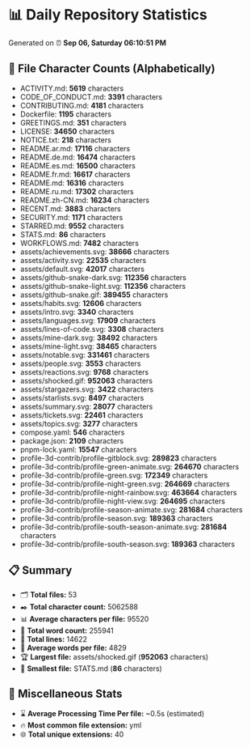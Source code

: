 # 📊 Daily Repository Statistics
Generated on ⏰ **Sep 06, Saturday 06:10:51 PM**

## 📂 File Character Counts (Alphabetically)
- ACTIVITY.md: **5619** characters
- CODE_OF_CONDUCT.md: **3391** characters
- CONTRIBUTING.md: **4181** characters
- Dockerfile: **1195** characters
- GREETINGS.md: **351** characters
- LICENSE: **34650** characters
- NOTICE.txt: **218** characters
- README.ar.md: **17116** characters
- README.de.md: **16474** characters
- README.es.md: **16500** characters
- README.fr.md: **16617** characters
- README.md: **16316** characters
- README.ru.md: **17302** characters
- README.zh-CN.md: **16234** characters
- RECENT.md: **3883** characters
- SECURITY.md: **1171** characters
- STARRED.md: **9552** characters
- STATS.md: **86** characters
- WORKFLOWS.md: **7482** characters
- assets/achievements.svg: **38666** characters
- assets/activity.svg: **22535** characters
- assets/default.svg: **42017** characters
- assets/github-snake-dark.svg: **112356** characters
- assets/github-snake-light.svg: **112356** characters
- assets/github-snake.gif: **389455** characters
- assets/habits.svg: **12606** characters
- assets/intro.svg: **3340** characters
- assets/languages.svg: **17909** characters
- assets/lines-of-code.svg: **3308** characters
- assets/mine-dark.svg: **38492** characters
- assets/mine-light.svg: **38465** characters
- assets/notable.svg: **331461** characters
- assets/people.svg: **3553** characters
- assets/reactions.svg: **9768** characters
- assets/shocked.gif: **952063** characters
- assets/stargazers.svg: **3422** characters
- assets/starlists.svg: **8497** characters
- assets/summary.svg: **28077** characters
- assets/tickets.svg: **22461** characters
- assets/topics.svg: **3277** characters
- compose.yaml: **546** characters
- package.json: **2109** characters
- pnpm-lock.yaml: **15547** characters
- profile-3d-contrib/profile-gitblock.svg: **289823** characters
- profile-3d-contrib/profile-green-animate.svg: **264670** characters
- profile-3d-contrib/profile-green.svg: **172349** characters
- profile-3d-contrib/profile-night-green.svg: **264669** characters
- profile-3d-contrib/profile-night-rainbow.svg: **463664** characters
- profile-3d-contrib/profile-night-view.svg: **264695** characters
- profile-3d-contrib/profile-season-animate.svg: **281684** characters
- profile-3d-contrib/profile-season.svg: **189363** characters
- profile-3d-contrib/profile-south-season-animate.svg: **281684** characters
- profile-3d-contrib/profile-south-season.svg: **189363** characters

## 📋 Summary
- 🗂️ **Total files:** 53
- ✒️ **Total character count:** 5062588
- 📊 **Average characters per file:** 95520
- 📝 **Total word count:** 255941
- 🧾 **Total lines:** 14622
- 📐 **Average words per file:** 4829
- 🏆 **Largest file:** assets/shocked.gif (**952063** characters)
- 🥉 **Smallest file:** STATS.md (**86** characters)

## 🌟 Miscellaneous Stats
- ⌛ **Average Processing Time Per file:** ~0.5s (estimated)
- 🔥 **Most common file extension:** yml
- 🌐 **Total unique extensions:** 40
